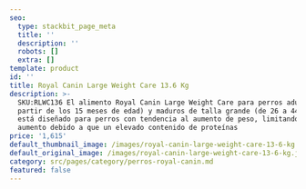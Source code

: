 ```yaml
---
seo:
  type: stackbit_page_meta
  title: ''
  description: ''
  robots: []
  extra: []
template: product
id: ''
title: Royal Canin Large Weight Care 13.6 Kg
description: >-
  SKU:RLWC136 El alimento Royal Canin Large Weight Care para perros adultos (a
  partir de los 15 meses de edad) y maduros de talla grande (de 26 a 44 kg),
  está diseñado para perros con tendencia al aumento de peso, limitando dicho
  aumento debido a que un elevado contenido de proteínas
price: '1,615'
default_thumbnail_image: /images/royal-canin-large-weight-care-13-6-kg.jpg
default_original_image: /images/royal-canin-large-weight-care-13-6-kg.jpg
category: src/pages/category/perros-royal-canin.md
featured: false
---
```

